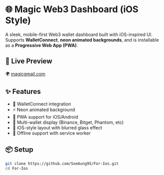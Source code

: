 # 🌐 Magic Web3 Dashboard (iOS Style)

A sleek, mobile-first Web3 wallet dashboard built with iOS-inspired UI.  
Supports **WalletConnect**, **neon animated backgrounds**, and is installable as a **Progressive Web App (PWA)**.

## 🚀 Live Preview

🌍 [magicgmail.com](https://magicgmail.com)

## ✨ Features

- 🔌 WalletConnect integration
- ⚡ Neon animated background
- 📱 PWA support for iOS/Android
- 💼 Multi-wallet display (Binance, Bitget, Phantom, etc)
- 🍎 iOS-style layout with blurred glass effect
- 📂 Offline support with service worker

## 📦 Setup

```bash
git clone https://github.com/SoeAung95/For-Ios.git
cd For-Ios
